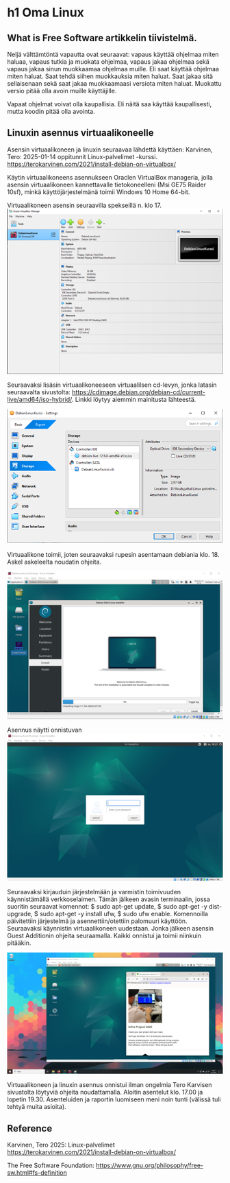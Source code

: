 # h1 Oma Linux
## What is Free Software artikkelin tiivistelmä.

Neljä välttämtöntä vapautta ovat seuraavat: vapaus käyttää ohjelmaa miten haluaa, vapaus tutkia ja muokata ohjelmaa, vapaus jakaa ohjelmaa sekä vapaus jakaa sinun muokkaamaa ohjelmaa muille.
Eli saat käyttää ohjelmaa miten haluat. Saat tehdä siihen muokkauksia miten haluat. Saat jakaa sitä sellaisenaan sekä saat jakaa muokkaamaasi versiota miten haluat. Muokattu versio pitää olla avoin muille käyttäjille. 

Vapaat ohjelmat voivat olla kaupallisia. Eli näitä saa käyttää kaupallisesti, mutta koodin pitää olla avointa.

## Linuxin asennus virtuaalikoneelle

Asensin virtuaalikoneen ja linuxin seuraavaa lähdettä käyttäen: Karvinen, Tero: 2025-01-14 oppitunnit Linux-palvelimet -kurssi. https://terokarvinen.com/2021/install-debian-on-virtualbox/

Käytin virtuaalikoneens asennukseen Oraclen VirtualBox manageria, jolla asensin virtuaalikoneen kannettavalle tietokoneelleni (Msi GE75 Raider 10sf), minkä käyttöjärjestelmänä toimii Windows 10 Home 64-bit.

Virtuaalikoneen asensin seuraavilla spekseillä n. klo 17.
![Add file: Upload](virtuaalikone_tiedot.png)

Seuraavaksi lisäsin virtuaalikoneeseen virtuaalilsen cd-levyn, jonka latasin seuraavalta sivustolta: https://cdimage.debian.org/debian-cd/current-live/amd64/iso-hybrid/. Linkki löytyy aiemmin mainitusta lähteestä.

![Add file: Upload](iso_tiedosto.png)

Virtuaalikone toimii, joten seuraavaksi rupesin asentamaan debiania klo. 18. Askel askeleelta noudatin ohjeita.

![Add file: Upload](debian_asennus.png)

Asennus näytti onnistuvan
![Add file: Upload](login.png)

Seuraavaksi kirjauduin järjestelmään ja varmistin toimivuuden käynnistämällä verkkoselaimen.
Tämän jälkeen avasin terminaalin, jossa suoritin seuraavat komennot: $ sudo apt-get update, $ sudo apt-get -y dist-upgrade, $ sudo apt-get -y install ufw, $ sudo ufw enable. Komennoilla päivitettiin järjestelmä ja asennettiin/otettiin palomuuri käyttöön. Seuraavaksi käynnistin virtuaalikoneen uudestaan. Jonka jälkeen asensin Guest Additionin ohjeita seuraamalla. Kaikki onnistui ja toimii niinkuin pitääkin.

![Add file: Upload](asennettu_paivitetty.png)

Virtuaalikoneen ja linuxin asennus onnistui ilman ongelmia Tero Karvisen sivustolta löytyviä ohjeita noudattamalla. Aloitin asentelut klo. 17.00 ja lopetin 19.30. Asenteluiden ja raportin luomiseen meni noin tunti (välissä tuli tehtyä muita asioita).

## Reference
Karvinen, Tero 2025: Linux-palvelimet https://terokarvinen.com/2021/install-debian-on-virtualbox/

The Free Software Foundation: https://www.gnu.org/philosophy/free-sw.html#fs-definition
